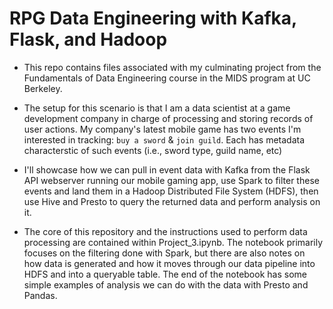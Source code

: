 # RPG Data Engineering with Kafka, Flask, and Hadoop

- This repo contains files associated with my culminating project from the Fundamentals of Data Engineering course in the MIDS program at UC Berkeley. 

- The setup for this scenario is that I am a data scientist at a game development company in charge of processing and storing records of user actions. My company's latest mobile game has two events I'm interested in tracking: `buy a sword` & `join guild`. Each has metadata characterstic of such events (i.e., sword type, guild name, etc)

- I'll showcase how we can pull in event data with Kafka from the Flask API webserver running our mobile gaming app, use Spark to filter these events and land them in a Hadoop Distributed File System (HDFS), then use Hive and Presto to query the returned data and perform analysis on it. 

- The core of this repository and the instructions used to perform data processing are contained within Project_3.ipynb. The notebook primarily focuses on the filtering done with Spark, but there are also notes on how data is generated and how it moves through our data pipeline into HDFS and into a queryable table. The end of the notebook has some simple examples of analysis we can do with the data with Presto and Pandas. 






